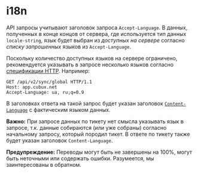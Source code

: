 i18n
====

API запросы учитывают заголовок запроса `Accept-Language`. В данных,
полученных в конце концов от сервера, где используется тип данных
`locale-string`, язык будет выбран из _доступных на сервере_ согласно
_списку запрошенных_ языков из `Accept-Language`.

Поскольку количество доступных языков на сервере ограничено,
рекомендуется указывать в запросе несколько языков согласно
[спецификации HTTP][http-accept-language]. Например:

```
GET /api/v2/sync/global HTTP/1.1
Host: app.cubux.net
Accept-Language: ua, ru;q=0.9
```

В заголовках ответа на такой запрос будет указан заголовок
[`Content-Language`][http-content-language] с фактическим языком данных.

**Важно:** При запросе данных по тикету нет смысла указывать язык в 
запросе, т.к. данные собираются (или уже собраны) согласно начальному
запросу, который породил тикет. В ответе по тикету также будет указан
заголовок `Content-Language`.


**Предупреждение:** Переводы могут быть не завершены на 100%, могут быть
неточными или содержать ошибки. Разумеется, мы заинтересованы в
обратном.


[http-accept-language]: https://tools.ietf.org/html/rfc7231#section-5.3.5 "RFC 7231: HTTP/1.1 - Accept-Language"
[http-content-language]: https://tools.ietf.org/html/rfc7231#section-3.1.3.2 "RFC 7231: HTTP/1.1 - Content-Language"
